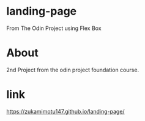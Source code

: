 # landing-page

From The Odin Project using Flex Box

# About

2nd Project from the odin project foundation course.

# link

https://zukamimotu147.github.io/landing-page/
